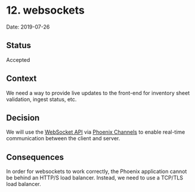 # 12. websockets

Date: 2019-07-26

## Status

Accepted

## Context

We need a way to provide live updates to the front-end for inventory sheet validation,
ingest status, etc.

## Decision

We will use the [WebSocket API](https://www.w3.org/TR/websockets/) via [Phoenix Channels](https://hexdocs.pm/phoenix/channels.html) to enable real-time communication between the client and server.

## Consequences

In order for websockets to work correctly, the Phoenix application cannot be behind
an HTTP/S load balancer. Instead, we need to use a TCP/TLS load balancer.
